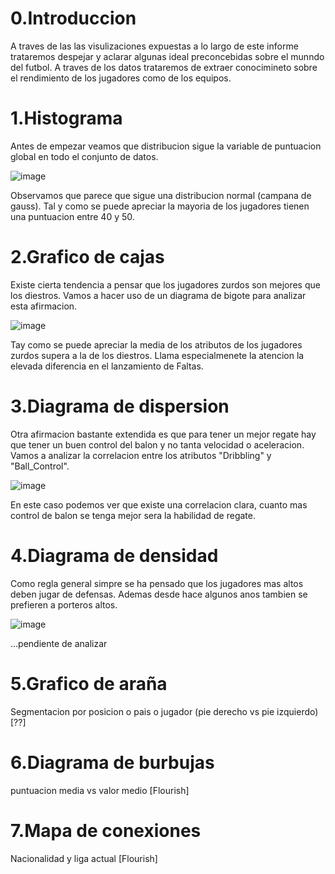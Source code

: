 

# 0.Introduccion

A traves de las las visulizaciones expuestas a lo largo de este informe trataremos despejar y aclarar algunas ideal preconcebidas sobre el munndo del futbol. A traves de los datos trataremos de extraer conocimineto sobre el rendimiento de los jugadores como de los equipos.

# 1.Histograma

Antes de empezar veamos que distribucion sigue la variable de puntuacion global en todo el conjunto de datos.

![image](https://user-images.githubusercontent.com/93130320/148691519-51a5b2d7-a6b0-41f0-9eeb-e09e1881ef66.png)

Observamos que parece que sigue una distribucion normal (campana de gauss). Tal y como se puede apreciar la mayoria de los jugadores tienen una puntuacion entre 40 y 50.

# 2.Grafico de cajas

Existe cierta tendencia a pensar que los jugadores zurdos son mejores que los diestros. Vamos a hacer uso de un diagrama de bigote para analizar esta afirmacion.

![image](https://user-images.githubusercontent.com/93130320/148691661-9d77caf0-50ee-4f58-8652-0301257972ab.png)

Tay como se puede apreciar la media de los atributos de los jugadores zurdos supera a la de los diestros. Llama especialmenete la atencion la elevada diferencia en el lanzamiento de Faltas.

# 3.Diagrama de dispersion

Otra afirmacion bastante extendida es que para tener un mejor regate hay que tener un buen control del balon y no tanta velocidad o aceleracion.
Vamos a analizar la correlacion entre los atributos "Dribbling" y "Ball_Control".

![image](https://user-images.githubusercontent.com/93130320/148691819-b8d16b44-9601-46cf-a47c-be7cb2052209.png)

En este caso podemos ver que existe una correlacion clara, cuanto mas control de balon se tenga mejor sera la habilidad de regate.

# 4.Diagrama de densidad

Como regla general simpre se ha pensado que los jugadores mas altos deben jugar de defensas. Ademas desde hace algunos anos tambien se prefieren a porteros altos.

![image](https://user-images.githubusercontent.com/93130320/148691922-b4785b72-a56c-4378-b744-87385ae6583a.png)

...pendiente de analizar

# 5.Grafico de araña
Segmentacion por posicion o pais o jugador (pie derecho vs pie izquierdo) [??]

# 6.Diagrama de burbujas
puntuacion media vs valor medio [Flourish]

# 7.Mapa de conexiones
Nacionalidad y liga actual [Flourish]

